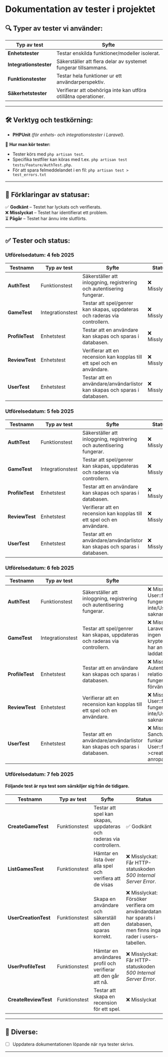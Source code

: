 # Dokumentation av tester i projektet

## 🔍 **Typer av tester vi använder:**
| Typ av test        | Syfte |
|-------------------|--------------------------------------|
| **Enhetstester** | Testar enskilda funktioner/modeller isolerat. |
| **Integrationstester** | Säkerställer att flera delar av systemet fungerar tillsammans. |
| **Funktionstester** | Testar hela funktioner ur ett användarperspektiv. |
| **Säkerhetstester** | Verifierar att obehöriga inte kan utföra otillåtna operationer. |

---

## 🛠 **Verktyg och testkörning:**
- **PHPUnit** *(för enhets- och integrationstester i Laravel)*.  

📌 **Hur man kör tester:**  
- Tester körs med `php artisan test`.  
- Specifika testfiler kan köras med t.ex. `php artisan test tests/Feature/AuthTest.php`.
- För att spara felmeddelandet i en fil: `php artisan test > test_errors.txt`

---

## 📌 **Förklaringar av statusar:**
✅ **Godkänt** – Testet har lyckats och verifierats.  
❌ **Misslyckat** – Testet har identifierat ett problem.  
⏳ **Pågår** – Testet har ännu inte slutförts. 

---

## ✅ **Tester och status:**

### Utförelsedatum: 4 feb 2025
| Testnamn                 | Typ av test  | Syfte | Status |
|--------------------------|-------------|--------------------------------------------------|---------|
| **AuthTest**            | Funktionstest | Säkerställer att inloggning, registrering och autentisering fungerar. | ❌ Misslyckat |
| **GameTest**  | Integrationstest | Testar att spel/genrer kan skapas, uppdateras och raderas via controllern.  | ❌ Misslyckat |
| **ProfileTest**            | Enhetstest  | Testar att en användare kan skapas och sparas i databasen. | ❌ Misslyckat |
| **ReviewTest**         | Enhetstest  | Verifierar att en recension kan kopplas till ett spel och en användare. | ❌ Misslyckat |
| **UserTest**            | Enhetstest  | Testar att en användare/användarlistor kan skapas och sparas i databasen. | ❌ Misslyckat |

### Utförelsedatum: 5 feb 2025
| Testnamn                 | Typ av test  | Syfte | Status |
|--------------------------|-------------|--------------------------------------------------|---------|
| **AuthTest**            | Funktionstest | Säkerställer att inloggning, registrering och autentisering fungerar. | ❌ Misslyckat |
| **GameTest**  | Integrationstest | Testar att spel/genrer kan skapas, uppdateras och raderas via controllern.  | ❌ Misslyckat |
| **ProfileTest**            | Enhetstest  | Testar att en användare kan skapas och sparas i databasen. | ❌ Misslyckat |
| **ReviewTest**         | Enhetstest  | Verifierar att en recension kan kopplas till ett spel och en användare. | ❌ Misslyckat |
| **UserTest**            | Enhetstest  | Testar att en användare/användarlistor kan skapas och sparas i databasen. | ❌ Misslyckat |

### Utförelsedatum: 6 feb 2025
| Testnamn                 | Typ av test  | Syfte | Status |
|--------------------------|-------------|--------------------------------------------------|---------|
| **AuthTest**            | Funktionstest | Säkerställer att inloggning, registrering och autentisering fungerar. | ❌ Misslyckat: User::factory fungerar inte/User.php saknar factory, |
| **GameTest**  | Integrationstest | Testar att spel/genrer kan skapas, uppdateras och raderas via controllern.  | ❌ Misslyckat: Laravel klagar på att ingen krypteringsnyckel har angetts/inte laddats korrekt. |
| **ProfileTest**            | Enhetstest  | Testar att en användare kan skapas och sparas i databasen. | ❌ Misslyckat: Autentisering eller relationer i profilen fungerar ej som förväntat |
| **ReviewTest**         | Enhetstest  | Verifierar att en recension kan kopplas till ett spel och en användare. | ❌ Misslyckat: User::factory fungerar inte/User.php saknar factory. |
| **UserTest**            | Enhetstest  | Testar att en användare/användarlistor kan skapas och sparas i databasen. | ❌ Misslyckat: Sanctum::actingAs() funkar ej rätt, User::factory()->create() inte anropas |

### Utförelsedatum: 7 feb 2025
#### Följande test är nya test som särskiljer sig från de tidigare.
| Testnamn                 | Typ av test  | Syfte | Status |
|--------------------------|-------------|--------------------------------------------------|---------|
| **CreateGameTest**            | Funktionstest | Testar att spel kan skapas, uppdateras och raderas via controllern. | ✅ Godkänt |
| **ListGamesTest**  | Funktionstest | Hämtar en lista över alla spel och verifiera att de visas | ❌ Misslyckat: Får HTTP-statuskoden *500 Internal Server Error*.|
| **UserCreationTest**            | Funktionstest  | Skapa en användare och säkerställ att den sparas korrekt. | ❌ Misslyckat: Försöker verifiera om användardatan har sparats i databasen, men finns inga rader i users-tabellen. |
| **UserProfileTest**         | Funktionstest  | Hämtar en användares profil och verifierar att den går att nå. | ❌ Misslyckat: Får HTTP-statuskoden *500 Internal Server Error*. |
| **CreateReviewTest**            | Funktionstest  | Testar att skapa en recension för ett spel. | ❌ Misslyckat |

---

## 🔄 **Diverse:**
- [ ] Uppdatera dokumentationen löpande när nya tester skrivs.

---